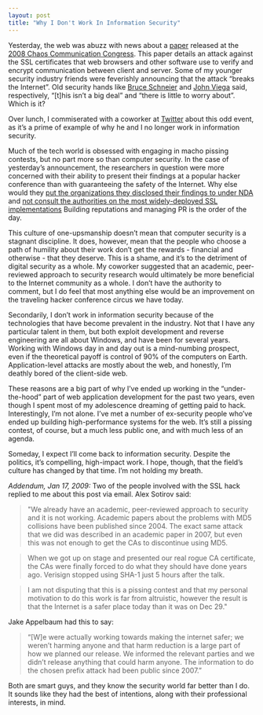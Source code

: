 ```yaml
---
layout: post
title: "Why I Don't Work In Information Security"
---
```





Yesterday, the web was abuzz with news about a [paper](http://www.win.tue.nl/hashclash/rogue-ca/) released at the [2008 Chaos Communication Congress](http://events.ccc.de/congress/2008/). This paper details an attack against the SSL certificates that web browsers and other software use to verify and encrypt communication between client and server. Some of my younger security industry friends were feverishly announcing that the attack “breaks the Internet”. Old security hands like [Bruce Schneier](http://www.schneier.com/blog/archives/2008/12/forging_ssl_cer.html) and [John Viega](http://blogs.zdnet.com/security/?p=2343) said, respectively, “[t]his isn’t a big deal” and “there is little to worry about”. Which is it?

Over lunch, I commiserated with a coworker at [Twitter](http://twitter.com) about this odd event, as it’s a prime of example of why he and I no longer work in information security.

Much of the tech world is obsessed with engaging in macho pissing contests, but no part more so than computer security. In the case of yesterday’s announcement, the researchers in question were more concerned with their ability to present their findings at a popular hacker conference than with guaranteeing the safety of the Internet. Why else would they [put the organizations they disclosed their findings to under NDA](http://blog.wired.com/27bstroke6/2008/12/berlin.html) and [not consult the authorities on the most widely-deployed SSL implementations](http://www.links.org/?p=480?) Building reputations and managing PR is the order of the day.

This culture of one-upsmanship doesn’t mean that computer security is a stagnant discipline. It does, however, mean that the people who choose a path of humility about their work don’t get the rewards - financial and otherwise - that they deserve. This is a shame, and it’s to the detriment of digital security as a whole. My coworker suggested that an academic, peer-reviewed approach to security research would ultimately be more beneficial to the Internet community as a whole. I don’t have the authority to comment, but I do feel that most anything else would be an improvement on the traveling hacker conference circus we have today.

Secondarily, I don’t work in information security because of the technologies that have become prevalent in the industry. Not that I have any particular talent in them, but both exploit development and reverse engineering are all about Windows, and have been for several years. Working with Windows day in and day out is a mind-numbing prospect, even if the theoretical payoff is control of 90% of the computers on Earth. Application-level attacks are mostly about the web, and honestly, I’m deathly bored of the client-side web.

These reasons are a big part of why I’ve ended up working in the “under-the-hood” part of web application development for the past two years, even though I spent most of my adolescence dreaming of getting paid to hack. Interestingly, I’m not alone. I’ve met a number of ex-security people who’ve ended up building high-performance systems for the web. It’s still a pissing contest, of course, but a much less public one, and with much less of an agenda.

Someday, I expect I’ll come back to information security. Despite the politics, it’s compelling, high-impact work. I hope, though, that the field’s culture has changed by that time. I’m not holding my breath.

*Addendum, Jan 17, 2009:* Two of the people involved with the SSL hack replied to me about this post via email. Alex Sotirov said:

> "We already have an academic, peer-reviewed approach to security and it is not working. Academic papers about the problems with MD5 collisions have been published since 2004. The exact same attack that we did was described in an academic paper in 2007, but even this was not enough to get the CAs to discontinue using MD5.

> When we got up on stage and presented our real rogue CA certificate, the CAs were finally forced to do what they should have done years ago. Verisign stopped using SHA-1 just 5 hours after the talk.

> I am not disputing that this is a pissing contest and that my personal motivation to do this work is far from altruistic, however the result is that the Internet is a safer place today than it was on Dec 29."

Jake Appelbaum had this to say:

> “[W]e were actually working towards making the internet safer; we weren’t harming anyone and that harm reduction is a large part of how we planned our release. We informed the relevant parties and we didn’t release anything that could harm anyone. The information to do the chosen prefix attack had been public since 2007.”

Both are smart guys, and they know the security world far better than I do. It sounds like they had the best of intentions, along with their professional interests, in mind.
